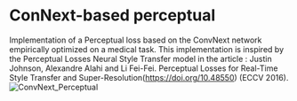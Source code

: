 # ConNext-based perceptual
Implementation of a Perceptual loss based on the ConvNext network empirically optimized on a medical task. This implementation is inspired by the Perceptual Losses Neural Style Transfer model in the article : 
Justin Johnson, Alexandre Alahi and Li Fei-Fei. Perceptual Losses for Real-Time Style Transfer and Super-Resolution(https://doi.org/10.48550) (ECCV 2016).
![ConvNext_Perceptual](https://user-images.githubusercontent.com/65610302/196647942-5a8f25ee-027b-4537-95ee-00fb125303fb.png)
